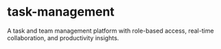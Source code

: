 # task-management
A task and team management platform with role-based access, real-time collaboration, and productivity insights.

